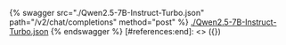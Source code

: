 [#references:start]: <> ({ "template": "openapi" })
{% swagger src="./Qwen2.5-7B-Instruct-Turbo.json" path="/v2/chat/completions" method="post" %}
[./Qwen2.5-7B-Instruct-Turbo.json](./Qwen2.5-7B-Instruct-Turbo.json)
{% endswagger %}
[#references:end]: <> ({})
